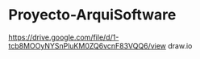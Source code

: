 # Proyecto-ArquiSoftware
https://drive.google.com/file/d/1-tcb8MOOyNYSnPluKM0ZQ6vcnF83VQQ6/view
draw.io